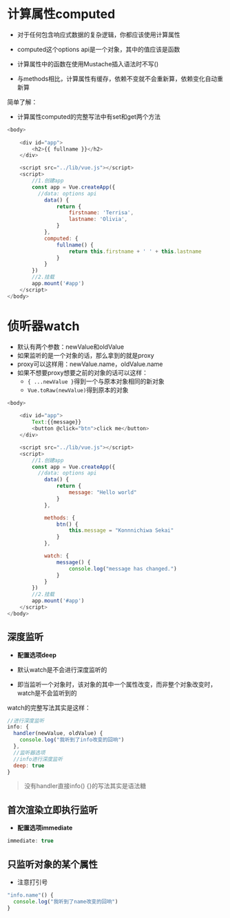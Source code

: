 # 计算属性computed

- 对于任何包含响应式数据的复杂逻辑，你都应该使用计算属性

- computed这个options api是一个对象，其中的值应该是函数

- 计算属性中的函数在使用Mustache插入语法时不写()
- 与methods相比，计算属性有缓存，依赖不变就不会重新算，依赖变化自动重新算

简单了解：

- 计算属性computed的完整写法中有set和get两个方法

```javascript
<body>
    
    <div id="app">
        <h2>{{ fullname }}</h2>
    </div>

    <script src="../lib/vue.js"></script>
    <script>
        //1.创建app
        const app = Vue.createApp({
          //data: options api
            data() {
                return {
                    firstname: 'Terrisa',
                    lastname: 'Olivia',
                }
            },
            computed: {
                fullname() {
                    return this.firstname + ' ' + this.lastname
                }
            }
        })
        //2.挂载
        app.mount('#app')
    </script>
</body>
```



# 侦听器watch

- 默认有两个参数：newValue和oldValue
- 如果监听的是一个对象的话，那么拿到的就是proxy
- proxy可以这样用：newValue.name，oldValue.name
- 如果不想要proxy想要之前的对象的话可以这样：
  - `{ ...newValue }`得到一个与原本对象相同的新对象
  - `Vue.toRaw(newValue)`得到原本的对象

```javascript
<body>
    
    <div id="app">
        Text:{{message}}
        <button @click="btn">click me</button>
    </div>

    <script src="../lib/vue.js"></script>
    <script>
        //1.创建app
        const app = Vue.createApp({
          //data: options api
            data() {
                return {
                    message: "Hello world"
                }
            },

            methods: {
                btn() {
                    this.message = "Konnnichiwa Sekai"
                }
            },

            watch: {
                message() {
                    console.log("message has changed.")
                }
            }
        })
        //2.挂载
        app.mount('#app')
    </script>
</body>
```



## 深度监听

- **配置选项deep**

- 默认watch是不会进行深度监听的
- 即当监听一个对象时，该对象的其中一个属性改变，而非整个对象改变时，watch是不会监听到的

watch的完整写法其实是这样：

```javascript
//进行深度监听
info: {
  handler(newValue, oldValue) {
    console.log("我听到了info改变的回响")
  },
  //监听器选项
  //info进行深度监听
  deep: true
}
```

> 没有handler直接info() {}的写法其实是语法糖



## 首次渲染立即执行监听

- **配置选项immediate**

```javascript
immediate: true
```



 ## 只监听对象的某个属性

- 注意打引号

```javascript
"info.name"() {
  console.log("我听到了name改变的回响")
}
```

